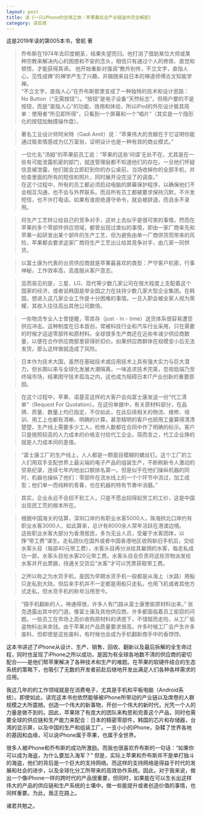 ```yaml
---
layout: post
title: 读《一只iPhone的全球之旅：苹果幕后全产业链运作完全解密》
category: 读后感
---
```

这是2019年读的第005本书，曾航 著


>乔布斯在1974年去印度朝圣，结果失望而归。他打消了借助某位大师或某种宗教来解决内心的困惑和不安的念头，相信只有通过个人的修炼、直觉和顿悟，才能获得真谛。
他开始重新对强调“教外别传，不立文字，直指人心，见性成佛”的禅学产生了兴趣，并跟随来自日本的禅道师傅古文知能学禅。<br/>
“不立文字，直指人心”在乔布斯那里变成了一种独特的技术和设计思路：No Button（“无需按钮”）。“按钮”是电子设备“天然标志”，但用户要的不是按钮，而是“直指人心”的功能、效用和体验，所以iPod的外形设计极其简单：使用者“所见即所得”，只看到一个屏幕和一个“唱片”（其实是一个隐形化的按钮加触摸操作盘）。

>著名工业设计师阿米特（Gadi Amit）说：“苹果伟大的贡献在于它证明你能通过贩卖情感成为亿万富翁，证明设计也是一种有效的商业模式。”

>一位化名“汤姆”的苹果前员工说：“苹果的这些‘间谍’无处不在，尤其是在一些有可能泄露机密的部门，就连管理层都不知道他们的存在。一旦他们怀疑信息被泄露，他们就会立即赶到你的办公桌前，当场收掉你的全部手机，并检查里面的所有的短信和照片，同时展开没完没了的调查。”<br/>
在这个过程中，所有的员工都必须启动电脑的屏幕保护程序，以确保他们不会相互沟通，也不会与外界联系。而且所有员工都被要求保持沉默，不许发短信，也不许打电话。如果有谁拒绝遵守命令，就会被辞退，而且永不录用。

>将生产工艺转让给自己的竞争对手，这听上去似乎是很可笑的事情，然而在苹果的多个零部件供应领域，都曾出现过类似的事情，即由一家厂商率先和苹果一起研发出某个部件的生产工艺，但为避免由单一厂商供货而带来的风险，苹果都会要求这家厂商将生产工艺出让给其竞争对手，由几家一同供货。

>以富士康为代表的台资供应商就是苹果最喜欢的类型：严守客户机密，行事神秘，工作效率高，高度服从客户意志。

>显而易见的是，三星、LG、现代等少数几家公司在很大程度上支配着这个国家的经济，或者说韩国是举全国之力在扶持少数几家大型企业集团。在韩国，想进入这几家企业工作是十分困难的事情。一旦入职会被全家人视为荣耀，其收入往往高出其他公司数倍。

>一些物流专业人士曾提醒，零库存（just - in - time）送货体系很容易遭受供应冲击。这种制度在日本首创，常被科技行业和汽车行业采用，只在需要的时候才运送零部件和原材料。全球很多生产商还在近些年减少供应商数量，以便在合作供应商那里获得折扣价。如果供应商群体在规模变小后无法发货，那么这样做就造成了风险。

>日本作为技术大国，虽然在基础技术或应用技术上具有强大实力与巨大潜力，但长期以来与全球化发展大潮隔离，一味追求技术完美，忽视低端乃至终端市场，结果困守技术孤岛之内，这也成为阻碍日本IT产业创新的重要原因。

>在这个过程中，苹果、诺基亚这样的大客户会向富士康发送一份“代工清单”（Request For Quotation）。在这份单据中，有关原材料部分，在品牌、质量、数量上均已指定，不仅如此，在此后续相关的物流、维修、培训、用工上也都有清晰、明确的计算。甚至精明的客户也把用工量算得清清楚楚，生产线上需要多少工人，检修人数都在合同中作了明确的标示。客户只是按照较高的人力成本的价格支付给代工企业，简而言之，代工企业挣的就是人力成本间的差值。

>“富士康工厂的生产线上，人人都是一颗面目模糊的螺丝钉。这个工厂的工人们用双手支配世界上最尖端的电子产品的组装生产，不断刷新令人激动的贸易纪录，连续七年内地出口额排名第一。但是似乎在他们操纵机器的同时，机器也操纵了他们：零部件在流水线上的一个个环节中流过，加工成型；他们单一而纯粹的青春，也在机器的特有节奏中消磨。”

>其实，企业永远不会招不到工人，只是不愿出招得起劳工的工价，这是中国出现民工荒的根本所在。

>根据中国海关的估算，深圳口岸约有职业水客5000人，珠海拱北口岸约有职业水客3000人，如此算来，总计有8000余人常年活跃在港澳边境。<br/>
这些职业水客大部分为香港居民，多为无业人员，受雇于水客团体，以挣“带工费”谋生。走私团伙在国外或者中国香港地区收购新旧手机后，交给水客头目（每部40元带工费），水客头目再分派给其雇佣的水客，每走私成功一部，水客头目给水客20元带工费。水客头目会负责将这些货物派发给水客并开出票据，待通关交货后“水客”才可以凭票获取带工费。

>之所以称之为水货手机，是因为早期水货手机一般都是从海上（水路）用船只走私到大陆，但后来手机并不一定都是用船只走私，也用飞机或者其他方式走私，但水货手机的称号沿用至今。

>“搞手机翻新的人，神通得很，许多人有门路从富士康里偷原材料出来。” 张克透露出其中的门道。像富士康及其他供应商，许多都面临着员工偷窃的问题。一些员工在市场上高价收购原材料的诱惑下，不惜铤而走险，从工厂偷盗物料出来卖钱。由于苹果对产品质量要求很高，许多时候工厂会产生许多废料，但即使是这些废料，有时候也会成为手机翻新商手中的香饽饽。

这本书讲述了iPhone从设计、生产、销售、回收、翻新以及最后拆解的全生命过程，同时也呈现了iPhone之所以成功，是因为有全球各地数不清的供应商的密切配合——是他们帮苹果解决了各种技术和生产的难题。在苹果的软硬件结合的生态系统的策略下，也吸引了无数的开发者前赴后继地开发出满足人们各种各样需求的应用。

我这几年的的工作领域就是在消费电子，尤其是手机和平板电脑（Android系统）。即使如此，读完这本书也依然能够被iPhone所带动的产业链以及席卷的人群规模之大所震撼。创造一个伟大的新事物，开创一个伟大的新时代，光凭一个人的力量是做不到的。因此，苹果除了有庞大的团队来构思和完善这个产品，同时也需要全球的供应链和生产能力来配合：日本的精密零部件，韩国的芯片和存储器，台湾的显示屏，以及中国的生产和组装工厂。一支小小的iPhone，杂糅了世界各地的基因和血缘，可以说iPhone属于苹果，也属于全世界。

很多人被iPhone和乔布斯的成功所激励。而我也很喜欢乔布斯的一句话：“如果你可以成为海盗，为什么要加入海军？” 但是，实际上苹果和乔布斯并不是单打独斗的海盗，他们的背后是一个巨大的支持网络。而这样的支持网络是得益于时代的发展和社会的进步，以及全球化分工所带来的高效协作系统。因此，对于我来说，做出一个像iPhone一样的跨时代的产品很重要，但同时，如果能在可以生长出这样伟大的产品的供应链和生产系统的土壤中，做一些能提升或者创造价值的事情，也同样重要。为此，我正在路上。

诸君共勉之。

